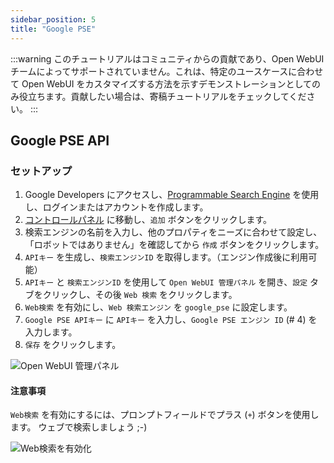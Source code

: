 ```yaml
---
sidebar_position: 5
title: "Google PSE"
---
```


:::warning
このチュートリアルはコミュニティからの貢献であり、Open WebUI チームによってサポートされていません。これは、特定のユースケースに合わせて Open WebUI をカスタマイズする方法を示すデモンストレーションとしてのみ役立ちます。貢献したい場合は、寄稿チュートリアルをチェックしてください。
:::

## Google PSE API

### セットアップ

1. Google Developers にアクセスし、[Programmable Search Engine](https://developers.google.com/custom-search) を使用し、ログインまたはアカウントを作成します。
2. [コントロールパネル](https://programmablesearchengine.google.com/controlpanel/all) に移動し、`追加` ボタンをクリックします。
3. 検索エンジンの名前を入力し、他のプロパティをニーズに合わせて設定し、「ロボットではありません」を確認してから `作成` ボタンをクリックします。
4. `APIキー` を生成し、`検索エンジンID` を取得します。（エンジン作成後に利用可能）
5. `APIキー` と `検索エンジンID` を使用して `Open WebUI 管理パネル` を開き、`設定` タブをクリックし、その後 `Web 検索` をクリックします。
6. `Web検索` を有効にし、`Web 検索エンジン` を `google_pse` に設定します。
7. `Google PSE APIキー` に `APIキー` を入力し、`Google PSE エンジン ID` (# 4) を入力します。
8. `保存` をクリックします。

![Open WebUI 管理パネル](/images/tutorial_google_pse1.png)

#### 注意事項

`Web検索` を有効にするには、プロンプトフィールドでプラス (`+`) ボタンを使用します。
ウェブで検索しましょう ;-)

![Web検索を有効化](/images/tutorial_google_pse2.png)

